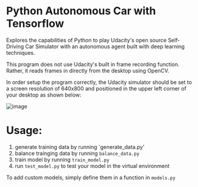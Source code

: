 # Python Autonomous Car with Tensorflow

Explores the capabilities of Python to play Udacity's open source Self-Driving Car Simulator with an autonomous agent built with deep learning techniques.

This program does not use Udacity's built in frame recording function. Rather, it reads frames in directly from the desktop using OpenCV.

In order setup the program correctly, the Udacity simulator should be set to a screen resolution of 640x800 and positioned in the upper left corner of your desktop as shown below:

![image](https://github.com/markoelez/pyAutoSim-mac/blob/master/example_config.png)

# Usage:

1. generate training data by running `generate_data.py'
2. balance trainging data by running `balance_data.py`
3. train model by running `train_model.py`
4. run `test_model.py` to test your model in the virtual environment

To add custom models, simply define them in a function in `models.py`
